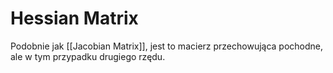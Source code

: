 # Hessian Matrix

Podobnie jak [[Jacobian Matrix]], jest to macierz przechowująca pochodne, ale w tym przypadku drugiego rzędu.